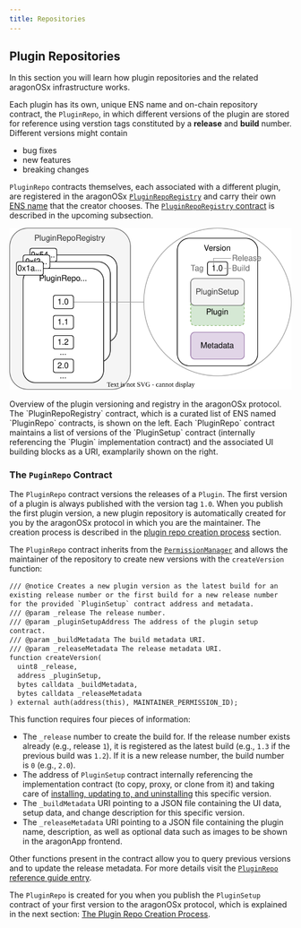 ```yaml
---
title: Repositories
---
```


## Plugin Repositories

In this section you will learn how plugin repositories and the related aragonOSx infrastructure works.

Each plugin has its own, unique ENS name and on-chain repository contract, the `PluginRepo`, in which different versions of the plugin are stored for reference using verstion tags constituted by a **release** and **build** number.
Different versions might contain

- bug fixes
- new features
- breaking changes

`PluginRepo` contracts themselves, each associated with a different plugin, are registered in the aragonOSx [`PluginRepoRegistry`](./01-plugin-repo-creation.md/#the-pluginreporegistry-contract) and carry their own [ENS name](../../03-ens-names.md) that the creator chooses. The [`PluginRepoRegistry` contract](./01-plugin-repo-creation.md/#the-pluginreporegistry-contract) is described in the upcoming subsection.

<div class="center-column">

![Schematic depiction of the versioning taking place in the PluginRepoRegistry.](./plugin-repo-overview.drawio.svg)

<p class="caption"> 
  Overview of the plugin versioning and registry in the aragonOSx protocol. The `PluginRepoRegistry` contract, which is a curated list of ENS named `PluginRepo` contracts, is shown on the left. Each `PluginRepo` contract maintains a list of versions of the `PluginSetup` contract (internally referencing the `Plugin` implementation contract) and the associated UI building blocks as a URI, examplarily shown on the right.
</p>

</div>

### The `PuginRepo` Contract

The `PluginRepo` contract versions the releases of a `Plugin`. The first version of a plugin is always published with the version tag `1.0`.
When you publish the first plugin version, a new plugin repository is automatically created for you by the aragonOSx protocol in which you are the maintainer. The creation process is described in the [plugin repo creation process](./01-plugin-repo-creation.md) section.

The `PluginRepo` contract inherits from the [`PermissionManager`](../../../01-core/02-permissions/index.md) and allows the maintainer of the repository to create new versions with the `createVersion` function:

```solidity title="contracts/framework/PluginRepo.sol"
/// @notice Creates a new plugin version as the latest build for an existing release number or the first build for a new release number for the provided `PluginSetup` contract address and metadata.
/// @param _release The release number.
/// @param _pluginSetupAddress The address of the plugin setup contract.
/// @param _buildMetadata The build metadata URI.
/// @param _releaseMetadata The release metadata URI.
function createVersion(
  uint8 _release,
  address _pluginSetup,
  bytes calldata _buildMetadata,
  bytes calldata _releaseMetadata
) external auth(address(this), MAINTAINER_PERMISSION_ID);
```

This function requires four pieces of information:

- The `_release` number to create the build for. If the release number exists already (e.g., release `1`), it is registered as the latest build (e.g., `1.3` if the previous build was `1.2`). If it is a new release number, the build number is `0` (e.g., `2.0`).
- The address of `PluginSetup` contract internally referencing the implementation contract (to copy, proxy, or clone from it) and taking care of [installing, updating to, and uninstalling](../02-plugin-setup/index.md) this specific version.
- The `_buildMetadata` URI pointing to a JSON file containing the UI data, setup data, and change description for this specific version.
- The `_releaseMetadata` URI pointing to a JSON file containing the plugin name, description, as well as optional data such as images to be shown in the aragonApp frontend.

Other functions present in the contract allow you to query previous versions and to update the release metadata. For more details visit the [`PluginRepo` reference guide entry](../../../../03-reference-guide/framework/plugin/repo/PluginRepo.md).

The `PluginRepo` is created for you when you publish the `PluginSetup` contract of your first version to the aragonOSx protocol, which is explained in the next section: [The Plugin Repo Creation Process](01-plugin-repo-creation.md).
